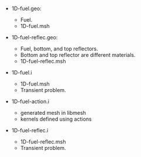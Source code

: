 * 1D-fuel.geo:
	- Fuel. 
	* 1D-fuel.msh

* 1D-fuel-reflec.geo: 
	- Fuel, bottom, and top reflectors. 
	- Bottom and top reflector are different materials.
	* 1D-fuel-reflec.msh


* 1D-fuel.i
	- 1D-fuel.msh
	- Transient problem.

* 1D-fuel-action.i
	- generated mesh in libmesh
	- kernels defined using actions

* 1D-fuel-reflec.i
	- 1D-fuel-reflec.msh
	- Transient problem.